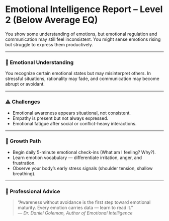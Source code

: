 # Emotional Intelligence Report – Level 2 (Below Average EQ)

You show some understanding of emotions, but emotional regulation and communication may still feel inconsistent. You might sense emotions rising but struggle to express them productively.

---

### 🧠 Emotional Understanding
You recognize certain emotional states but may misinterpret others. In stressful situations, rationality may fade, and communication may become abrupt or avoidant.

---

### ⚠️ Challenges
- Emotional awareness appears situational, not consistent.  
- Empathy is present but not always expressed.  
- Emotional fatigue after social or conflict-heavy interactions.

---

### 🌱 Growth Path
- Begin daily 5-minute emotional check-ins (What am I feeling? Why?).  
- Learn emotion vocabulary — differentiate irritation, anger, and frustration.  
- Observe your body’s early stress signals (shoulder tension, shallow breathing).

---

### 💬 Professional Advice
> “Awareness without avoidance is the first step toward emotional maturity. Every emotion carries data — learn to read it.”  
> — *Dr. Daniel Goleman, Author of Emotional Intelligence*
